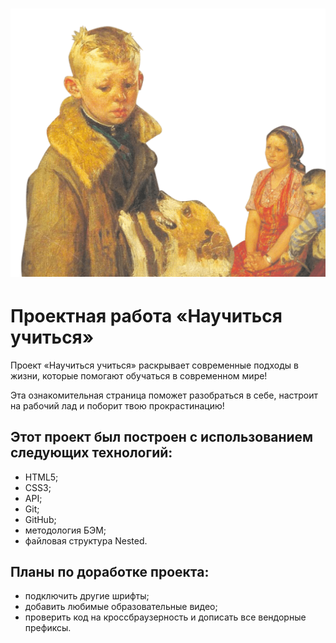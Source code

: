 # <img src="./images/header-image.png">

# Проектная работа «Научиться учиться»
Проект «Научиться учиться» раскрывает современные подходы в жизни, которые  помогают обучаться в современном мире!

Эта ознакомительная страница поможет разобраться в себе, настроит на рабочий лад и поборит твою прокрастинацию!

## Этот проект был построен с использованием следующих технологий:
- HTML5;
- CSS3;
- API;
- Git;
- GitHub;
- методология БЭМ;
- файловая структура Nested.
## Планы по доработке проекта:
-   подключить другие шрифты;
-   добавить любимые образовательные видео;
-   проверить код на кроссбраузерность и дописать все вендорные префиксы.
